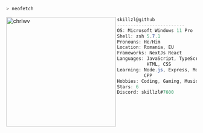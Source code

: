 
```zsh
> neofetch
```

<a href="https://chrlwv.tech"><img align="left" src="https://i.imgur.com/nBPAjRl.png" alt="chrlwv" width="290" /><a/>

```csharp
skillzl@github
-------------------------
OS: Microsoft Windows 11 Pro
Shell: zsh 5.7.1
Pronouns: He/Him
Location: Romania, EU
Frameworks: NextJs React
Languages: JavaScript, TypeScript,
           HTML, CSS
Learning: Node.js, Express, MongoDB,
          CPP
Hobbies: Coding, Gaming, Music
Stars: 6
Discord: skillzl#7600
```
